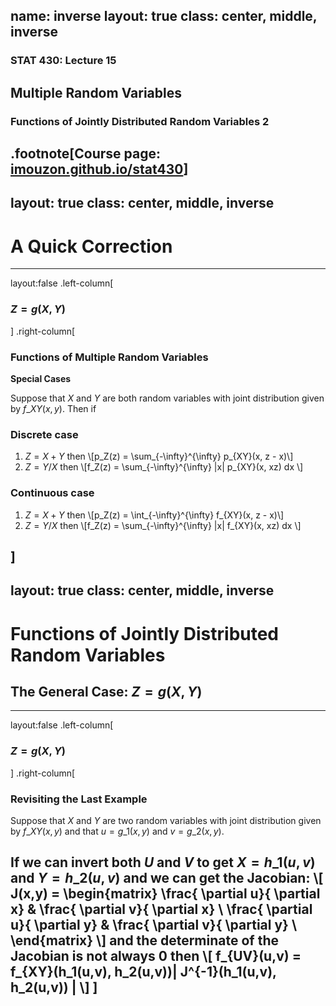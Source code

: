 name: inverse
layout: true
class: center, middle, inverse
---
### STAT 430: Lecture 15
## Multiple Random Variables
### Functions of Jointly Distributed Random Variables 2

.footnote[Course page: [imouzon.github.io/stat430](https://imouzon.github.io/stat430)]
---
layout: true
class: center, middle, inverse
---
# A Quick Correction
---
layout:false
.left-column[
### $Z = g(X,Y)$
]
.right-column[
### Functions of Multiple Random Variables

**Special Cases** 

Suppose that $X$ and $Y$ are both random variables with joint distribution given by $f\_{XY}(x,y)$. Then if

### Discrete case
1. $Z = X + Y$ then \\[p\_Z(z) = \sum\_{-\infty}^{\infty} p\_{XY}(x, z - x)\\]
1. $Z = Y/X$ then \\[f\_Z(z) = \sum\_{-\infty}^{\infty} |x| p\_{XY}(x, xz) dx \\]

### Continuous case
1. $Z = X + Y$ then \\[p\_Z(z) = \int\_{-\infty}^{\infty} f\_{XY}(x, z - x)\\]
1. $Z = Y/X$ then \\[f\_Z(z) = \sum\_{-\infty}^{\infty} |x| f\_{XY}(x, xz) dx \\]

]
---
layout: true
class: center, middle, inverse
---
# Functions of Jointly Distributed Random Variables
## The General Case: $Z = g(X,Y)$
---
layout:false
.left-column[
### $Z = g(X,Y)$
]
.right-column[
### Revisiting the Last Example
Suppose that $X$ and $Y$ are two random variables with joint distribution given by $f\_{XY}(x,y)$ and that $u = g\_1(x, y)$ and $v = g\_2(x,y)$. 

If we can invert both $U$ and $V$ to get $X = h\_1(u, v)$ and $Y = h\_2(u, v)$ and we can get the Jacobian:
\\[
J(x,y) = \begin{matrix}
\frac{ \partial u}{ \partial x} & \frac{ \partial v}{ \partial x} \\
\frac{ \partial u}{ \partial y} & \frac{ \partial v}{ \partial y} \\
\end{matrix}
\\]
and the determinate of the Jacobian is not always 0 then
\\[
f\_{UV}(u,v) = f\_{XY}(h\_1(u,v), h\_2(u,v))| J^{-1}(h\_1(u,v), h\_2(u,v)) |
\\]
]
---
